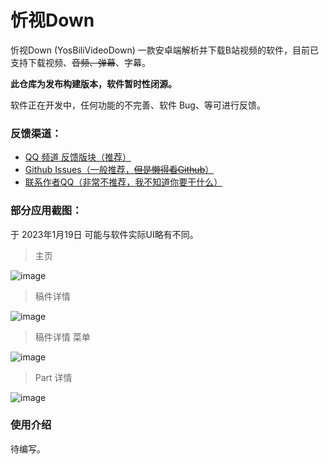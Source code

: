 # 忻视Down

忻视Down (YosBiliVideoDown) 一款安卓端解析并下载B站视频的软件，目前已支持下载视频、~~音频、弹幕~~、字幕。

**此仓库为发布构建版本，软件暂时性闭源。**

软件正在开发中，任何功能的不完善、软件 Bug、等可进行反馈。

### 反馈渠道：

- [QQ 频道 反馈版块（推荐）](https://pd.qq.com/s/avlryxcrg)
- [Github Issues（一般推荐，~~但是懒得看Github~~）](https://github.com/YosStudio/YBVD_Release/issues)
- [联系作者QQ（非常不推荐，我不知道你要干什么）](https://qm.qq.com/cgi-bin/qm/qr?k=7Cr1sO4D-fTqeVjyfrTwxri2i4zL7Z2T&noverify=0&personal_qrcode_source=3)

### 部分应用截图：

于 2023年1月19日 可能与软件实际UI略有不同。

> 主页

![image](https://github.com/YosStudio/YBVD_Release/blob/main/Home.jpg?raw=true)

> 稿件详情

![image](https://github.com/YosStudio/YBVD_Release/blob/main/Info.jpg?raw=true)

> 稿件详情 菜单

![image](https://github.com/YosStudio/YBVD_Release/blob/main/Info_Blur.jpg?raw=true)

> Part 详情

![image](https://github.com/YosStudio/YBVD_Release/blob/main/PartInfo_Menu.jpg?raw=true)

### 使用介绍

待编写。
